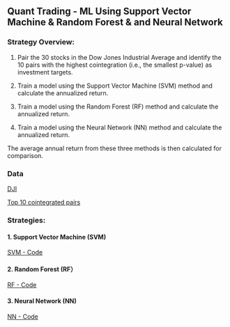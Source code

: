 ## **Quant Trading - ML Using Support Vector Machine & Random Forest & and Neural Network**

### **Strategy Overview:**

1. Pair the 30 stocks in the Dow Jones Industrial Average and identify the 10 pairs with the highest cointegration (i.e., the smallest p-value) as investment targets.

2. Train a model using the Support Vector Machine (SVM) method and calculate the annualized return.

3. Train a model using the Random Forest (RF) method and calculate the annualized return.

4. Train a model using the Neural Network (NN) method and calculate the annualized return.

The average annual return from these three methods is then calculated for comparison.


### **Data**
[DJI](https://github.com/Kevin20250000000/Quant-Trading-ML-Using-Support-Vector-Machine-Random-Forest-Neural-Network/blob/main/dji_stocks.csv)

[Top 10 cointegrated pairs](https://github.com/Kevin20250000000/Quant-Trading-ML-Using-Support-Vector-Machine-Random-Forest-Neural-Network/blob/main/top10_cointegrated_pairs.csv)


### **Strategies:**

#### **1. Support Vector Machine (SVM)**
[SVM - Code](https://github.com/Kevin20250000000/Quant-Trading-ML-Using-Support-Vector-Machine-Random-Forest-Neural-Network/new/main)

#### **2. Random Forest (RF）**
[RF - Code]()

#### **3. Neural Network (NN)**
[NN - Code]()







